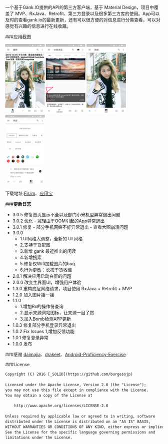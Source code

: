 
一个基于Gank.IO提供的API的第三方客户端，基于 Material Design，项目中覆盖了 MVP、RxJava、Retrofit、第三方登录以及很多第三方库的使用。App可以及时的查看gank.io的最新更新，还有可以很方便的对信息进行分类查看，可以对感觉有兴趣的信息进行在线收藏。

###应用截图

<img src="capture/p1.jpg" width="25%" />
<img src="capture/p2.jpg" width="25%" />
<img src="capture/p3.jpg" width="25%" />
<img src="capture/p4.jpg" width="25%" />



下载地址:[Fir.im](http://fir.im/ganhuoio)、[应用宝](http://android.myapp.com/myapp/detail.htm?apkName=ren.solid.ganhuoio)



###**更新日志**
- 3.0.5 修复首页显示不全以及部门小米机型异常退出问题
- 3.0.2 优化
      - 减轻由于OOM引起的App异常退出
- 3.0.1 修复
      - 部分手机网络不好异常退出
      - 查看大图崩溃问题
- 3.0.0
     - 1.UI风格大调整，全新的 UI 风格
     - 2.支持干货配图
     - 3.新增 gank 最近推出的闲读
     - 4.新增搜索
     - 5.修复仅Wifi加载图片的bug
     - 6.行为更改：长按干货收藏
- 2.0.1  解决应用启动白屏的问题
- 2.0.0  改变主界面UI，增强用户体验
- 1.3.0  重构底层网络请求，项目使用 RxJava + Retrofit + MVP
- 1.2.0  加入图片摇一摇
- 1.1.0  
   - 1.增加Rx的操作符查询
   - 2.显示来源网站图标，让来源一目了然
   - 3.加入Bomb检测APP更新
- 1.0.3  修复部分手机登录异常退出
- 1.0.2  Fix Issues 1,增加反馈功能
- 1.0.1  修复登录异常
- 1.0.0  发布

###感谢
[daimajia](https://github.com/daimajia)、[drakeet](https://github.com/drakeet)、[Android-Proficiency-Exercise](https://github.com/ryanhoo/Android-Proficiency-Exercise)

###License
```html
Copyright (C) 2016 [_SOLID](https://github.com/burgessjp)

Licensed under the Apache License, Version 2.0 (the "License");
you may not use this file except in compliance with the License.
You may obtain a copy of the License at

    http://www.apache.org/licenses/LICENSE-2.0

Unless required by applicable law or agreed to in writing, software
distributed under the License is distributed on an "AS IS" BASIS,
WITHOUT WARRANTIES OR CONDITIONS OF ANY KIND, either express or implied.
See the License for the specific language governing permissions and
limitations under the License.
```
